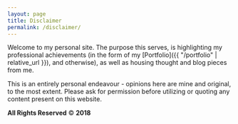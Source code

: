 ```yaml
---
layout: page
title: Disclaimer
permalink: /disclaimer/
---
```


Welcome to my personal site. The purpose this serves, is highlighting my professional achievements (in the form of my [Portfolio]({{ "/portfolio" | relative_url }}), and otherwise), as well as housing thought and blog pieces from me.

This is an entirely personal endeavour - opinions here are mine and original, to the most extent. Please ask for permission before utilizing or quoting any content present on this website.

**All Rights Reserved** &copy; **2018**
